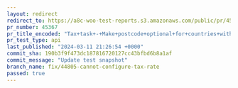 ```yaml
---
layout: redirect
redirect_to: https://a8c-woo-test-reports.s3.amazonaws.com/public/pr/45367/api/index.html
pr_number: 45367
pr_title_encoded: "Tax+task+-+Make+postcode+optional+for+countries+without+postcodes"
pr_test_type: api
last_published: "2024-03-11 21:26:54 +0000"
commit_sha: 190b3f9f473dc187816720127cc43bfbd6b8a1af
commit_message: "Update test snapshot"
branch_name: fix/44805-cannot-configure-tax-rate
passed: true
---
```

